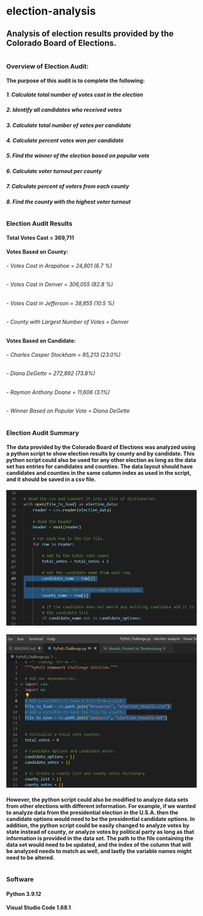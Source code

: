 # election-analysis
## Analysis of election results provided by the Colorado Board of Elections. 
#
#
### Overview of Election Audit:
#### The purpose of this audit is to complete the following:
##### 1. Calculate total number of votes cast in the election
##### 2. Identify all candidates who received votes
##### 3. Calculate total number of votes per candidate
##### 4. Calculate percent votes won per candidate
##### 5. Find the winner of the election based on popular vote
##### 6. Calculate voter turnout per county
##### 7. Calculate percent of voters from each county
##### 8. Find the county with the highest voter turnout
#
#
### Election Audit Results

#### Total Votes Cast = 369,711

#### Votes Based on County:
###### - Votes Cast in Arapahoe = 24,801 (6.7 %)
###### - Votes Cast in Denver = 306,055 (82.8 %)
###### - Votes Cast in Jefferson = 38,855 (10.5 %)
###### - County with Largest Number of Votes = Denver

#### Votes Based on Candidate:
###### - Charles Casper Stockham = 85,213 (23.0%)
###### - Diana DeGette = 272,892 (73.8%)
###### - Raymon Anthony Doane = 11,606 (3.1%)
###### - Winner Based on Popular Vote = Diana DeGette
#
#
### Election Audit Summary

#### The data provided by the Colorado Board of Elections was analyzed using a python script to show election results by county and by candidate. This python script could also be used for any other election as long as the data set has entries for candidates and counties. The data layout should have candidates and counties in the same column index as used in the script, and it should be saved in a csv file.

#### ![column_index](https://github.com/eoweed/election-analysis/blob/main/analysis/image_column_index.png)
#### ![file_path](https://github.com/eoweed/election-analysis/blob/main/analysis/image_file_path.png)

#### However, the python script could also be modified to analyze data sets from other elections with different information. For example, if we wanted to analyze data from the presidential election in the U.S.A. then the candidate options would need to be the presidential candidate options. In addition, the python script could be easily changed to analyze votes by state instead of county, or analyze votes by political party as long as that information is provided in the data set. The path to the file containing the data set would need to be updated, and the index of the column that will be analyzed needs to match as well, and lastly the variable names might need to be altered.

#
#
### Software
#### Python 3.9.12
#### Visual Studio Code 1.68.1